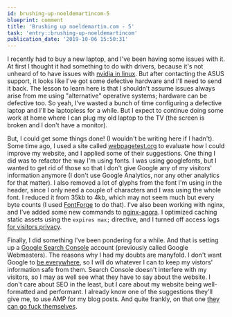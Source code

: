 ```yaml
---
id: brushing-up-noeldemartincom-5
blueprint: comment
title: 'Brushing up noeldemartin.com - 5'
task: 'entry::brushing-up-noeldemartincom'
publication_date: '2019-10-06 15:50:31'
---
```


I recently had to buy a new laptop, and I've been having some issues with it. At first I thought it had something to do with drivers, because it's not unheard of to have issues with [nvidia in linux](https://www.youtube.com/watch?v=_36yNWw_07g). But after contacting the ASUS support, it looks like I've got some defective hardware and I'll need to send it back. The lesson to learn here is that I shouldn't assume issues always arise from me using "alternative" operative systems; hardware can be defective too. So yeah, I've wasted a bunch of time configuring a defective laptop and I'll be laptopless for a while. But I expect to continue doing some work at home where I can plug my old laptop to the TV (the screen is broken and I don't have a monitor).

But, I could get some things done! (I wouldn't be writing here if I hadn't). Some time ago, I used a site called [webpagetest.org](https://webpagetest.org) to evaluate how I could improve my website, and I applied some of their suggestions. One thing I did was to refactor the way I'm using fonts. I was using googlefonts, but I wanted to get rid of those so that I don't give Google any of my visitors' information anymore (I don't use Google Analytics, nor any other analytics for that matter). I also removed a lot of glyphs from the font I'm using in the header, since I only need a couple of characters and I was using the whole font. I reduced it from 35kb to 4kb, which may not seem much but every byte counts (I used [FontForge](https://fontforge.github.io/en-US/) to do that). I've also been working with nginx, and I've added some new commands to [nginx-agora](https://github.com/NoelDeMartin/nginx-agora). I optimized caching static assets using the `expires max;` directive, and I turned off access logs [for visitors privacy](https://ar.al/2018/06/28/are-you-logging-ips-without-even-knowing/).

Finally, I did something I've been pondering for a while. And that is setting up a [Google Search Console](https://www.google.com/webmasters) account (previously called Google Webmasters). The reasons why I had my doubts are manyfold. I don't want Google to [be everywhere](https://twitter.com/NoelDeMartin/status/1049726694909726721), so I will do whatever I can to keep my vistors' information safe from them. Search Console doesn't interfere with my visitors, so I may as well see what they have to say about the website. I don't care about SEO in the least, but I care about my website being well-formatted and performant. I already know one of the suggestions they'll give me, to use AMP for my blog posts. And quite frankly, on that one [they can go fuck themselves](https://www.polemicdigital.com/google-amp-go-to-hell/).
